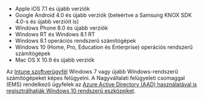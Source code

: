 
  - Apple iOS 7.1 és újabb verziók
  - Google Android 4.0 és újabb verziók (beleértve a Samsung KNOX SDK 4.0-s és újabb verzióit is)
  - Windows Phone 8.0 és újabb verziók
  - Windows RT és Windows 8.1 RT
  - Windows 8.1 operációs rendszerű számítógépek
  - Windows 10 (Home, Pro, Education és Enterprise) operációs rendszerű számítógépek
  - Mac OS X 10.9 és újabb verziók

Az [Intune szoftverügyfél](/intune/deploy-use/manage-windows-pcs-with-microsoft-intune) Windows 7 vagy újabb Windows-rendszerű számítógépeket képes felügyelni. A Nagyvállalati felügyeleti csomaggal (EMS) rendelkező ügyfelek az [Azure Active Directory (AAD) használatával is regisztrálhatják Windows 10 rendszerű eszközeiket](https://docs.microsoft.com/active-directory/active-directory-azureadjoin-windows10-devices-overview).


<!--HONumber=Sep16_HO1-->


